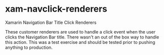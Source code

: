 # xam-navclick-renderers
Xamarin Navigation Bar Title Click Renderers

These customer renderers are used to handle a click event when the user clicks the Navigation Bar title. There wasn't an out of the box way to handle this action. This was a test exercise and should be tested prior to pushing anything to production.
